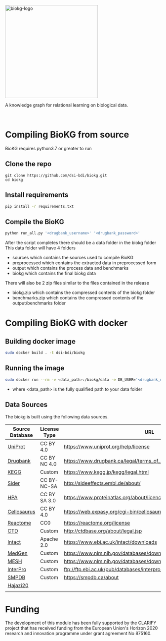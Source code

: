 <img src="https://i.ibb.co/MkVQGCG/biokg-logo-blue.png" alt="biokg-logo" width="300"/>

A knowledge graph for relational learning on biological data.

<br>

# Compiling BioKG from source
BioKG requires python3.7 or greater to run

## Clone the repo
```
git clone https://github.com/dsi-bdi/biokg.git
cd biokg
```

## Install requirements
```bash
pip install -r requirements.txt
```

## Compile the BioKG
```bash
python run_all.py '<drugbank_username>' '<drugbank_password>'
```

After the script completes there should be a data folder in the biokg folder
This data folder will have 4 folders
- sources which contains the sources used to compile BioKG
- preprocessed which contains the extracted data in preprocessed form
- output which contains the process data and benchmarks
- biokg which contains the final biokg data

There will also be 2 zip files similar to the files contained in the release
- biokg.zip which contains the compressed contents of the biokg folder
- benchmarks.zip which contains the compressed contents of the output/benchmarks folder

# Compiling BioKG with docker

## Building docker image
```bash
sudo docker build . -t dsi-bdi/biokg
```
## Running the image
```bash
sudo docker run --rm -v <data_path>:/biokg/data -e DB_USER='<drugbank_username>' -e DB_PASS='<drugbank_password>' dsi-bdi/biokg:latest
```
- where <data_path> is the fully qualified path to your data folder

## Data Sources
The biokg is built using the following data sources.

| Source Database                                    | License Type | URL                                                                  |
|----------------------------------------------------|--------------|----------------------------------------------------------------------|
| [UniProt](https://www.uniprot.org)                 | CC BY 4.0    | https://www.uniprot.org/help/license                                 |
| [Drugbank](https://www.drugbank.ca/)               | CC BY NC 4.0 | https://www.drugbank.ca/legal/terms_of_use                           |
| [KEGG](https://www.genome.jp/kegg/)                | Custom       | https://www.kegg.jp/kegg/legal.html                                  |
| [Sider](http://sideeffects.embl.de/)               | CC BY-NC-SA  | http://sideeffects.embl.de/about/                                    |
| [HPA](https://www.proteinatlas.org/)               | CC BY SA 3.0 | https://www.proteinatlas.org/about/licence                           |
| [Cellosaurus](https://web.expasy.org/cellosaurus/) | CC BY 4.0    | https://web.expasy.org/cgi-bin/cellosaurus/faq#Q22                   |
| [Reactome](https://reactome.org/)                  | CC0          | https://reactome.org/license                                         |
| [CTD](http://ctdbase.org/)                         | Custom       | http://ctdbase.org/about/legal.jsp                                   |
| [Intact](https://www.ebi.ac.uk/intact/)            | Apache 2.0   | https://www.ebi.ac.uk/intact/downloads                               |
| [MedGen](https://www.ncbi.nlm.nih.gov/medgen)      | Custom       | https://www.nlm.nih.gov/databases/download/terms_and_conditions.html |
| [MESH](https://www.ncbi.nlm.nih.gov/mesh)          | Custom       | https://www.nlm.nih.gov/databases/download/terms_and_conditions.html |
| [InterPro](http://www.ebi.ac.uk/interpro/)         | Custom       | ftp://ftp.ebi.ac.uk/pub/databases/interpro/release_notes.txt         |
| [SMPDB](https://smpdb.ca/)                         | Custom       | https://smpdb.ca/about                                               |
| [Hajazi20](https://www.nature.com/articles/s41587-019-0391-9)|    |                                                                      |
|                                                    |              |                                                                      |
# Funding
The development of this module has been fully supported by the CLARIFY project that has received funding from the European Union's Horizon 2020 research and innovation programme under grant agreement No 875160.
